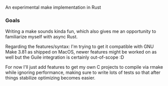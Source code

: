 An experimental make implementation in Rust

### Goals
Writing a make sounds kinda fun, which also gives me an opportunity to familiarize myself with async Rust.

Regarding the features/syntax: I'm trying to get it compatible with GNU Make 3.81 as shipped on MacOS, newer features might be worked on as well but the Guile integration is certainly out-of-scope :D

For now I'll just add features to get my own C projects to compile via rmake while ignoring performance, making sure to write lots of tests so that after things stabilize optimizing becomes easier.